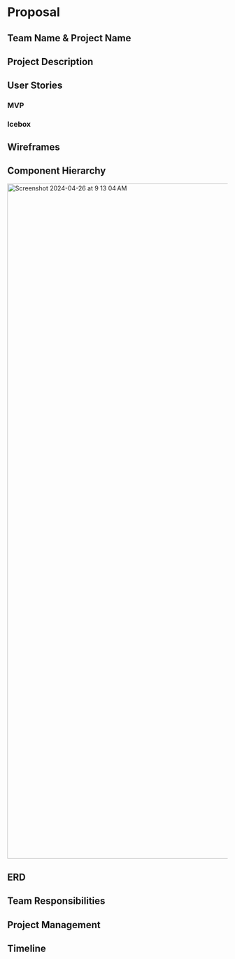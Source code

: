 # Proposal

## Team Name & Project Name

## Project Description

## User Stories

### MVP

### Icebox

## Wireframes

## Component Hierarchy
<img width="1543" alt="Screenshot 2024-04-26 at 9 13 04 AM" src="https://github.com/digitalderby/digitalderby-backend/assets/156877357/35c9e986-6a9c-458f-8dcd-b115b25554d3">

## ERD

## Team Responsibilities

## Project Management

## Timeline
